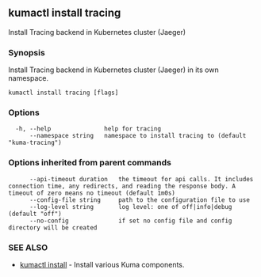 ---
---
## kumactl install tracing

Install Tracing backend in Kubernetes cluster (Jaeger)

### Synopsis

Install Tracing backend in Kubernetes cluster (Jaeger) in its own namespace.

```
kumactl install tracing [flags]
```

### Options

```
  -h, --help               help for tracing
      --namespace string   namespace to install tracing to (default "kuma-tracing")
```

### Options inherited from parent commands

```
      --api-timeout duration   the timeout for api calls. It includes connection time, any redirects, and reading the response body. A timeout of zero means no timeout (default 1m0s)
      --config-file string     path to the configuration file to use
      --log-level string       log level: one of off|info|debug (default "off")
      --no-config              if set no config file and config directory will be created
```

### SEE ALSO

* [kumactl install](kumactl_install.md)	 - Install various Kuma components.

